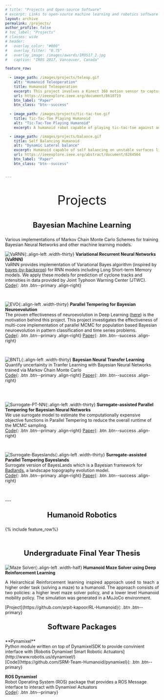 ```yaml
---
# title: "Projects and Open-source Software"
# excerpt: Links to open-source machine learning and robotics software repositories developed as part of research projects
layout: archive
permalink: /projects/
author_profile: false
# toc_label: "Projects"
# classes: wide
# header:
#   overlay_color: "#000"
#   overlay_filter: "0.75"
#   overlay_image: /images/awards/IROS17_2.jpg
#   caption: "IROS 2017, Vancouver, Canada"

feature_row:
  
  - image_path: /images/projects/teleop.gif
    alt: "Humanoid Teleoperation"
    title: Humanoid Teleoperation
    excerpt: This project involves a Kinect 360 motion sensor to capture human motions and imitation by the humanoid robot with legged motion
    url: https://ieeexplore.ieee.org/document/8610719
    btn_label: "Paper"
    btn_class: "btn--success"
  
  - image_path: /images/projects/tic-tac-toe.gif
    title: Tic-Tac-Toe Playing Humanoid
    alt: "Tic-Tac-Toe Playing Humanoid"
    excerpt: A humanoid robot capable of playing tic-tac-toe against and human opponent, powered by the minimax algorithm. 

  - image_path: /images/projects/balance.gif
    title: Self Balancing Humanoid
    alt: "Dynamic Lateral balance"
    excerpt: Humanoid capable of self balancing on unstable surfaces like a suspension bridge
    url: https://ieeexplore.ieee.org/abstract/document/8284564
    btn_label: "Paper"
    btn_class: "btn--success"


---
```

<p style="text-align: center; font-size:42px;"> Projects </p>

<p style="text-align: center; font-size:24px;"> <b>Bayesian Machine Learning</b> </p> 
Various implementations of Markov Chain Monte Carlo Schemes for training Bayesian Neural Networks and other machine learning models.

![VaRNN](/images/projects/BRNN-Network.jpg){:.align-left .width-thirty}
**Variational Recurrent Neural Networks (VaRNN)**<br>
VaRNN provides implementation of Variational Bayes algorithm (inspired by [bayes-by-backprop](https://proceedings.mlr.press/v37/blundell15.html)) for RNN models including Long Short-term Memory models. We apply these models for prediction of cyclone tracks and intensities in data provided by Joint Typhoon Warning Center (JTWC).<br>
[Code](https://github.com/DARE-ML/variational-rnn-cyclones){: .btn .btn--primary .align-right}

<br>


![EVO](/images/projects/evo-mcmc.jpg){:.align-left .width-thirty}
**Parallel Tempering for Bayesian Neuroevolution**<br>
The proven effectiveness of neuroevolution in Deep Learning ([here](https://eng.uber.com/deep-neuroevolution/)) is the motivation behind this project. This project investigates the effectiveness of multi-core implementation of parallel MCMC for population based Bayesian neuroevolution in pattern classification and time series problems.<br>
[Code](https://github.com/sydney-machine-learning/pt-bayesian-neuroevolution){: .btn .btn--primary .align-right} [Paper](https://www.sciencedirect.com/science/article/pii/S1568494622006056){: .btn .btn--success .align-right}

<br>


![BNTL](/images/projects/bntl.png){:.align-left .width-thirty}
**Bayesian Neural Transfer Learning** <br>
Quantify uncertainity in Tranfer Learning with Bayesian Neural Networks trained via Markov Chain Monte Carlo <br>
[Code](https://github.com/sydney-machine-learning/Bayesian-neural-transfer-learning){: .btn .btn--primary .align-right} [Paper](https://www.sciencedirect.com/science/article/abs/pii/S0925231219314213){: .btn .btn--success .align-right}

<br>

<br>

![Surrogate-PT-NN](/images/projects/Surrogate.jpg){:.align-left .width-thirty}
**Surrogate-assisted Parallel Tempering for Bayesian Neural Networks** <br>
We use surrogate model to estimate the computationally expensive objective functions in Parallel Tempering to reduce the overall runtime of the MCMC sampling.<br>
[Code](https://github.com/sydney-machine-learning/surrogate-assisted-parallel-tempering){: .btn .btn--primary .align-right} [Paper](https://www.sciencedirect.com/science/article/abs/pii/S0952197620301299){: .btn .btn--success .align-right}

<br>

![Surrogate-Bayeslands](/images/projects/cm_final.png){:.align-left .width-thirty}
**Surrogate-assisted Parallel Tempering Bayeslands**<br>
Surrogate version of BayesLands which is a Bayesian framework for
[Badlands](https://github.com/badlands-model/badlands), a landscape topography evolution model.<br>
[Code](https://github.com/intelligentEarth/surrogate-pt-Bayeslands){: .btn .btn--primary .align-right} [Paper](https://gmd.copernicus.org/articles/13/2959/2020/gmd-13-2959-2020.html){: .btn .btn--success .align-right}

<br>

<br>
---
<p style="text-align: center; font-size:24px;"> <b>Humanoid Robotics</b> </p> 

{% include feature_row%}

<br>

<p style="text-align: center; font-size:24px;"> <b> Undergraduate Final Year Thesis </b> </p> 

![Maze Solver](/images/projects/maze.png){:.align-left .width-half}
**Humanoid Maze Solver using Deep Reinforcement Learning** <br>
<p style="text-align: justify; ">A Heirarchical Reinforcement learning inspired approach used to teach a higher order task (solving a maze) to a humanoid. The approach consists of two policies: a higher level maze solver policy, and a lower level Humanoid mobility policy. The simulation was generated in a MuJoCo environment.</p> 
[Project](https://github.com/arpit-kapoor/RL-Humanoid){: .btn .btn--primary}

<br>

<p style="text-align: center; font-size:24px;"> <b> Software Packages </b></p> 
**Pynamixel** <br>
Python module written on top of DynamixelSDK to provide convinient interface with [Robotis Dynamixel Smart Robotic Actuators](http://www.robotis.us/dynamixel/) <br>
[Code](https://github.com/SRM-Team-Humanoid/pynamixel){: .btn .btn--primary}

**ROS Dynamixel** <br>
Robot Operating System (ROS) package that provides a ROS Message interface to interact with Dynamixel Actuators <br>
[Code](https://github.com/SRM-Team-Humanoid/ros_dynamixel){: .btn .btn--primary}

<br>